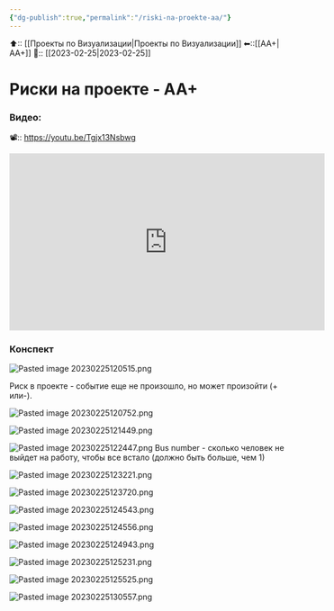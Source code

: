 ```yaml
---
{"dg-publish":true,"permalink":"/riski-na-proekte-aa/"}
---
```



⬆:: [[Проекты по Визуализации\|Проекты по Визуализации]]
⬅::[[АА+\|АА+]]
📅:: [[2023-02-25\|2023-02-25]] 

# Риски на проекте - АА+

### Видео:
📽:: https://youtu.be/Tgjx13Nsbwg

<iframe width="560" height="315" src="https://www.youtube.com/embed/Tgjx13Nsbwg" title="YouTube video player" frameborder="0" allow="accelerometer; autoplay; clipboard-write; encrypted-media; gyroscope; picture-in-picture; web-share" allowfullscreen></iframe>


### Конспект

![Pasted image 20230225120515.png](/img/user/Pasted%20image%2020230225120515.png)

Риск в проекте - событие еще не произошло, но может произойти (+ или-).

![Pasted image 20230225120752.png](/img/user/Pasted%20image%2020230225120752.png)

![Pasted image 20230225121449.png](/img/user/Pasted%20image%2020230225121449.png)

![Pasted image 20230225122447.png](/img/user/Pasted%20image%2020230225122447.png)
Bus number - сколько человек не выйдет на работу, чтобы все встало (должно быть больше, чем 1)

![Pasted image 20230225123221.png](/img/user/Pasted%20image%2020230225123221.png)

![Pasted image 20230225123720.png](/img/user/Pasted%20image%2020230225123720.png)

![Pasted image 20230225124543.png](/img/user/Pasted%20image%2020230225124543.png)

![Pasted image 20230225124556.png](/img/user/Pasted%20image%2020230225124556.png)

![Pasted image 20230225124943.png](/img/user/Pasted%20image%2020230225124943.png)

![Pasted image 20230225125231.png](/img/user/Pasted%20image%2020230225125231.png)

![Pasted image 20230225125525.png](/img/user/Pasted%20image%2020230225125525.png)

![Pasted image 20230225130557.png](/img/user/Pasted%20image%2020230225130557.png)



